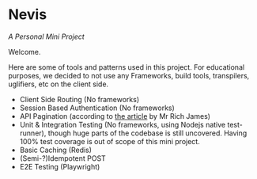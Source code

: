 # Nevis

*A Personal Mini Project*

Welcome.
   
Here are some of tools and patterns used in this project. For educational purposes, we decided to not use any Frameworks, build tools, transpilers, uglifiers, etc on the client side.  
  
- Client Side Routing (No frameworks)  
- Session Based Authentication (No frameworks)  
- API Pagination (according to [the article](https://mysql.rjweb.org/doc.php/pagination) by Mr Rich James)  
- Unit & Integration Testing (No frameworks, using Nodejs native test-runner), though huge parts of the codebase is still uncovered. Having 100% test coverage is out of scope of this mini project.  
- Basic Caching (Redis)  
- (Semi-?)Idempotent POST  
- E2E Testing (Playwright)